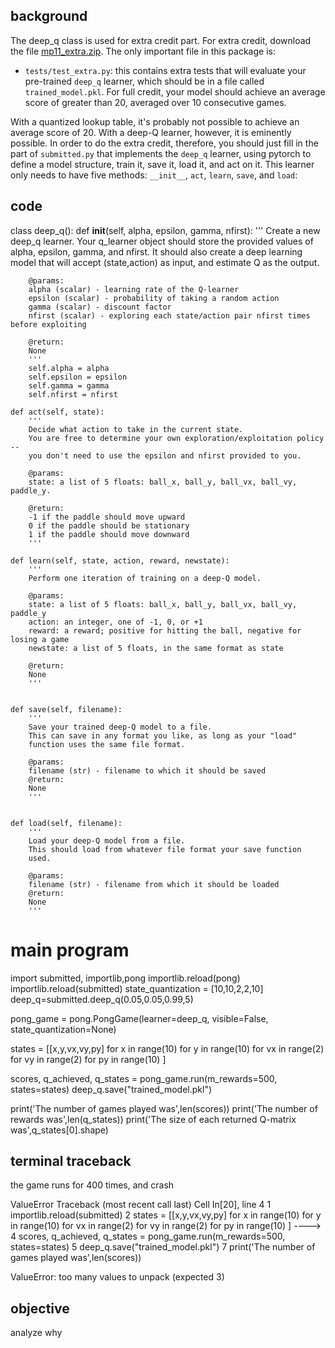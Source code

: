 ## background
The deep_q class is used for extra credit part. 
For extra credit, download the file <a href="mp11_extra.zip">mp11_extra.zip</a>.  The only important file in this package is:
* `tests/test_extra.py`: this contains extra tests that will evaluate your pre-trained `deep_q` learner, which should be in a file called `trained_model.pkl`.  For full credit, your model should achieve an average score of greater than 20, averaged over 10 consecutive games. 

With a quantized lookup table, it's probably not possible to achieve an average score of 20.  With a deep-Q learner, however, it is eminently possible.  In order to do the extra credit, therefore, you should just fill in the part of `submitted.py` that implements the `deep_q` learner, using pytorch to define a model structure, train it, save it, load it, and act on it.  This learner only needs to have five methods: `__init__`, `act`, `learn`, `save`, and `load`:

## code 
class deep_q():
    def __init__(self, alpha, epsilon, gamma, nfirst):
        '''
        Create a new deep_q learner.
        Your q_learner object should store the provided values of alpha,
        epsilon, gamma, and nfirst.
        It should also create a deep learning model that will accept
        (state,action) as input, and estimate Q as the output.
        
        @params:
        alpha (scalar) - learning rate of the Q-learner
        epsilon (scalar) - probability of taking a random action
        gamma (scalar) - discount factor
        nfirst (scalar) - exploring each state/action pair nfirst times before exploiting

        @return:
        None
        '''
        self.alpha = alpha
        self.epsilon = epsilon
        self.gamma = gamma
        self.nfirst = nfirst
        
    def act(self, state):
        '''
        Decide what action to take in the current state.
        You are free to determine your own exploration/exploitation policy -- 
        you don't need to use the epsilon and nfirst provided to you.
        
        @params: 
        state: a list of 5 floats: ball_x, ball_y, ball_vx, ball_vy, paddle_y.
       
        @return:
        -1 if the paddle should move upward
        0 if the paddle should be stationary
        1 if the paddle should move downward
        '''
        
    def learn(self, state, action, reward, newstate):
        '''
        Perform one iteration of training on a deep-Q model.
        
        @params:
        state: a list of 5 floats: ball_x, ball_y, ball_vx, ball_vy, paddle_y
        action: an integer, one of -1, 0, or +1
        reward: a reward; positive for hitting the ball, negative for losing a game
        newstate: a list of 5 floats, in the same format as state
        
        @return:
        None
        '''
        
        
    def save(self, filename):
        '''
        Save your trained deep-Q model to a file.
        This can save in any format you like, as long as your "load" 
        function uses the same file format.
        
        @params:
        filename (str) - filename to which it should be saved
        @return:
        None
        '''
        
        
    def load(self, filename):
        '''
        Load your deep-Q model from a file.
        This should load from whatever file format your save function
        used.
        
        @params:
        filename (str) - filename from which it should be loaded
        @return:
        None
        '''
        
# main program
import submitted, importlib,pong
importlib.reload(pong)
importlib.reload(submitted)
state_quantization = [10,10,2,2,10]
deep_q=submitted.deep_q(0.05,0.05,0.99,5)

pong_game = pong.PongGame(learner=deep_q, visible=False, state_quantization=None)

states = [[x,y,vx,vy,py] for x in range(10) for y in range(10) for vx in range(2) for vy in range(2) for py in range(10) ]

scores, q_achieved, q_states = pong_game.run(m_rewards=500, states=states)
deep_q.save("trained_model.pkl")

print('The number of games played was',len(scores))
print('The number of rewards was',len(q_states))
print('The size of each returned Q-matrix was',q_states[0].shape)

## terminal traceback
the game runs for 400 times, and crash

ValueError                                Traceback (most recent call last)
Cell In[20], line 4
      1 importlib.reload(submitted)
      2 states = [[x,y,vx,vy,py] for x in range(10) for y in range(10) for vx in range(2) for vy in range(2) for py in range(10) ]
----> 4 scores, q_achieved, q_states = pong_game.run(m_rewards=500, states=states)
      5 deep_q.save("trained_model.pkl")
      7 print('The number of games played was',len(scores))

ValueError: too many values to unpack (expected 3)
## objective
analyze why